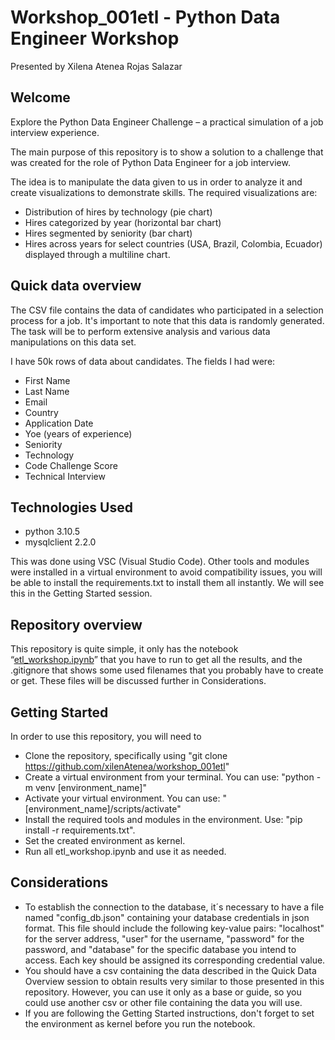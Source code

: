# Workshop_001etl - Python Data Engineer Workshop
Presented by Xilena Atenea Rojas Salazar 

## Welcome

Explore the Python Data Engineer Challenge – a practical simulation of a job interview experience.

The main purpose of this repository is to show a solution to a challenge that was created for the role of Python Data Engineer for a job interview.

The idea is to manipulate the data given to us in order to analyze it and create visualizations to demonstrate skills. The required visualizations are:

- Distribution of hires by technology (pie chart)
- Hires categorized by year (horizontal bar chart)
- Hires segmented by seniority (bar chart)
- Hires across years for select countries (USA, Brazil, Colombia, Ecuador) displayed through a multiline chart.

## Quick data overview

The CSV file contains the data of candidates who participated in a selection process for a job. It's important to note that this data is randomly generated. The task will be to perform extensive analysis and various data manipulations on this data set.

I have 50k rows of data about candidates. The fields I had were:

- First Name
- Last Name
- Email
- Country
- Application Date
- Yoe (years of experience)
- Seniority
- Technology
- Code Challenge Score
- Technical Interview

## Technologies Used

- python 3.10.5
- mysqlclient 2.2.0

This was done using VSC (Visual Studio Code). Other tools and modules were installed in a virtual environment to avoid compatibility issues, you will be able to install the requirements.txt to install them all instantly. We will see this in the Getting Started session.

## Repository overview

This repository is quite simple, it only has the notebook “[etl_workshop.ipynb](https://github.com/xilenAtenea/workshop_001etl/blob/main/etl_workshop.ipynb)” that you have to run to get all the results, and the .gitignore that shows some used filenames that you probably have to create or get. These files will be discussed further in Considerations.

## Getting Started

In order to use this repository, you will need to

- Clone the repository, specifically using "git clone https://github.com/xilenAtenea/workshop_001etl"
- Create a virtual environment from your terminal. You can use: "python -m venv [environment_name]"
- Activate your virtual environment. You can use: "[environment_name]/scripts/activate"
- Install the required tools and modules in the environment. Use: "pip install -r requirements.txt".
- Set the created environment as kernel.
- Run all etl_workshop.ipynb and use it as needed.

## Considerations

- To establish the connection to the database, it´s necessary to have a file named "config_db.json" containing your database credentials in json format. This file should include the following key-value pairs: "localhost" for the server address, "user" for the username, "password" for the password, and "database" for the specific database you intend to access. Each key should be assigned its corresponding credential value.
- You should have a csv containing the data described in the Quick Data Overview session to obtain results very similar to those presented in this repository. However, you can use it only as a base or guide, so you could use another csv or other file containing the data you will use.
- If you are following the Getting Started instructions, don't forget to set the environment as kernel before you run the notebook.
